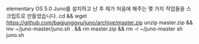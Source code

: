 elementary OS 5.0 Juno를 설치하고 난 후 제가 처음에 해주는 몇 가지 작업들을 스크립트로 만들었습니다.
cd && wget https://github.com/bagjunggyu/juno/archive/master.zip
unzip master.zip && mv ~/juno-master/juno.sh . && rm master.zip && rm -r ~/juno-master
sh juno.sh
